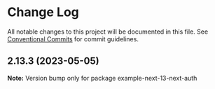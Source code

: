 # Change Log

All notable changes to this project will be documented in this file.
See [Conventional Commits](https://conventionalcommits.org) for commit guidelines.

## 2.13.3 (2023-05-05)

**Note:** Version bump only for package example-next-13-next-auth
